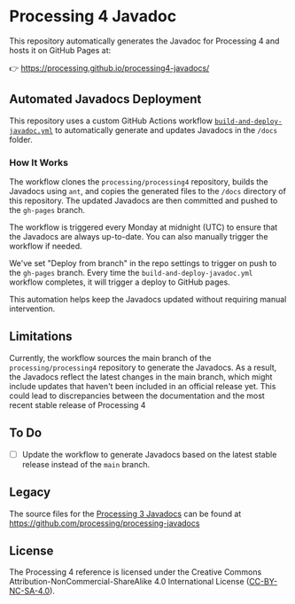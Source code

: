 # Processing 4 Javadoc
This repository automatically generates the Javadoc for Processing 4 and hosts it on GitHub Pages at:

👉 https://processing.github.io/processing4-javadocs/

## Automated Javadocs Deployment

This repository uses a custom GitHub Actions workflow [`build-and-deploy-javadoc.yml`](https://github.com/processing/processing4-javadocs/blob/gh-pages/.github/workflows/build-and-deploy-javadoc.yml) to automatically generate and updates Javadocs in the `/docs` folder.

### How It Works

The workflow clones the `processing/processing4` repository, builds the Javadocs using `ant`, and copies the generated files to the `/docs` directory of this repository. The updated Javadocs are then committed and pushed to the `gh-pages` branch.

The workflow is triggered every Monday at midnight (UTC) to ensure that the Javadocs are always up-to-date. You can also manually trigger the workflow if needed.

We've set "Deploy from branch" in the repo settings to trigger on push to the `gh-pages` branch. Every time the `build-and-deploy-javadoc.yml` workflow completes, it will trigger a deploy to GitHub pages.

This automation helps keep the Javadocs updated without requiring manual intervention.

## Limitations

Currently, the workflow sources the main branch of the `processing/processing4` repository to generate the Javadocs. As a result, the Javadocs reflect the latest changes in the main branch, which might include updates that haven't been included in an official release yet. This could lead to discrepancies between the documentation and the most recent stable release of Processing 4

## To Do
- [ ] Update the workflow to generate Javadocs based on the latest stable release instead of the `main` branch.

## Legacy

The source files for the [Processing 3 Javadocs](https://processing.github.io/processing-javadocs/core/) can be found at https://github.com/processing/processing-javadocs

## License
The Processing 4 reference is licensed under the Creative Commons Attribution-NonCommercial-ShareAlike 4.0 International License ([CC-BY-NC-SA-4.0](https://creativecommons.org/licenses/by-nc-sa/4.0/)).
